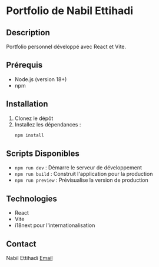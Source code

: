# Portfolio de Nabil Ettihadi

## Description
Portfolio personnel développé avec React et Vite.

## Prérequis
- Node.js (version 18+)
- npm

## Installation
1. Clonez le dépôt
2. Installez les dépendances :
   ```bash
   npm install
   ```

## Scripts Disponibles
- `npm run dev` : Démarre le serveur de développement
- `npm run build` : Construit l'application pour la production
- `npm run preview` : Prévisualise la version de production

## Technologies
- React
- Vite
- i18next pour l'internationalisation

## Contact
Nabil Ettihadi
[Email](mailto:nettihadi@gmail.com)